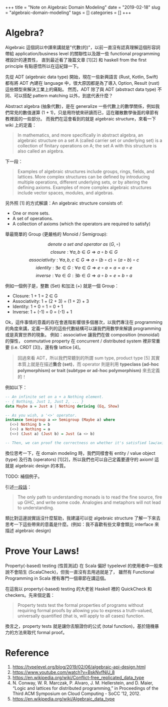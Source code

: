 +++
title = "Note on Algebraic Domain Modeling"
date = "2019-02-18"
slug = "algebraic-domain-modeling" 
tags = []
categories = []
+++

<script type="text/javascript" async
  src="https://cdnjs.cloudflare.com/ajax/libs/mathjax/2.7.5/latest.js?config=TeX-MML-AM_CHTML">
</script>

# Algebra?

Algebraic 這個詞以中譯來講就是"代數(的)"，以前一直沒有認真理解這個形容詞帶給 application/business level 的關聯性以及跟一些 functional programming 裡設計的連貫性，
直到最近看了幾篇文章 [1][2] 和 haskell from the first principle 有點感悟所以在這紀錄一下。

先從 ADT (algebraic data type) 開始，現在一些新興語言 (Rust, Kotlin, Swift) 都有將 ADT 內建在 language 中，很大原因都是為了導入 Option, Result (rust) 這些類型來解決工業上的痛點。
然而，ADT 除了與 ADT (abstract data type) 不同、可以搭配 pattern matching 以外，到底代表什麼？

Abstract algebra (抽象代數)，是在 generalize 一些代數上的數學關係，例如我們常見的數值運算 (1 + 1)，只是用符號來研讀而已，這在離散數學後面的章節有教裡面的一些部分。
而我們在這會看到的就是 algebraic structure，來看一下 wiki 上的定義：

> In mathematics, and more specifically in abstract algebra, an algebraic structure on a set A (called carrier set or underlying set) is a collection of finitary operations on A; the set A with this structure is also called an algebra.

下一段：

> Examples of algebraic structures include groups, rings, fields, and lattices. More complex structures can be defined by introducing multiple operations, different underlying sets, or by altering the defining axioms. Examples of more complex algebraic structures include vector spaces, modules, and algebras.

另外照 [1] 的方式解讀：An algebraic structure consists of:

* One or more sets.
* A set of operations.
* A collection of axioms (which the operators are required to satisfy)

舉最簡單的 Group (更嚴格的 Monoid / Semigroup):

$$ denote \ a \ set \ and \ operator \ as \ (G, \circ)$$
$$ closure : \forall a, b \in G \Rightarrow a \circ b \in G$$
$$ associativity : \forall a, b, c\in G \Rightarrow a \circ (b \circ c) = (a \circ b) \circ c $$
$$ identity: \exists e \in G : \forall a \in G \Rightarrow e \circ a = a = a \circ e $$
$$ inverse: \forall a \in G : \exists b \in G \Rightarrow a \circ b = e = b \circ a $$

例如一個例子是，整數 (Set) 和加法 (+) 就是一個 Group：

* Closure: 1 + 1 = 2 ∈ G
* Associativity: 1 + (2 + 3) = (1 + 2) + 3
* Identity: 1 + 0 = 1 = 0 + 1
* Inverse: 1 + (-1) = 0 = (-1) + 1

Ok，這件事情的意義的存在會進階影響很多個層次，以我們專注在 programming 的角度來講，定義一系列的這些代數結構可以讓我們用數學來解讀 programming 或是真實世界的現象。
例如：associative 讓我們在做 composition (monoidal) 的彈性，
commutative property 在 concurrent / distributed system 裡非常重要 (i.e. CRDT [3])，還有像 lattice [4]。

> 回過來看 ADT，所以我們常聽到的所謂 sum type, product type [5] 其實本質上就是在描述**集合 (set)**，而 operator 則是利用 **typeclass (ad-hoc polymorphism) or trait (subtype or ad-hoc polymorphism)** 來去定義的！

例如以下：

```haskell
-- An infinite set on a + a Nothing element.
-- { Nothing, Just 1, Just 2, ... }
data Maybe a = Just a | Nothing deriving (Eq, Show)

-- As you wish, a '<>' operator.
instance Semigroup a => Semigroup (Maybe a) where
  (<>) Nothing b = b
  (<>) a Nothing = a
  (<>) (Just a) (Just b) = Just (a <> b)

-- Then, we can proof the correctness on whether it's satisfied law/axiom.
```

換位思考一下，在 domain modeling 時，我們同樣會有 entity / value object (type) 及行為 (operators) [1][2]，所以我們也可以自己定義要遵守的 axiom!
這就是 algebraic design 的本質。

TODO: 補個例子。

引述[一段話](http://dev.stephendiehl.com/hask/#eightfold-path-to-monad-satori)：

> The only path to understanding monads is to read the fine source, fire up GHC, and write some code. Analogies and metaphors will not lead to understanding.

類比對這邊說實話沒什麼幫助，我建議可以從 algebraic structure 了解一下來去思考一下這些帶來的意義是什麼。(例如：我不喜歡有些文章會類比 interface 來描述 algebraic design)

# Prove Your Laws!

Property(-based) testing (性質測試) 在 Scala 偏好 typelevel 的使用者中一般來說不會陌生 (ScalaCheck)，但我一直沒有去用過就是了，
雖然有 Functional Programming in Scala 裡有專門一個章節在講這個。

在這我以 property(-based) testing 的大老爸 Haskell 裡的 QuickCheck 和 checkers。先來個定義：

> Property tests test the formal properties of programs without requiring formal proofs by 
allowing you to express a truth-valued, universally quantified (that is, will apply to all cases) function.

換言之，property tests 就是讓你去驗證你的公式 (total function)，基於隨機暴力的方法來取代 formal proof。

# Reference

1. https://typelevel.org/blog/2019/02/06/algebraic-api-design.html
2. https://www.youtube.com/watch?v=BskNvfNjU_8
3. https://en.wikipedia.org/wiki/Conflict-free_replicated_data_type
4. N. Conway, W. R. Marczak, P. Alvaro, J. M. Hellerstein, and D. Maier, “Logic and lattices for distributed programming,” in Proceedings of the Third ACM Symposium on Cloud Computing - SoCC ’12, 2012.
5. https://en.wikipedia.org/wiki/Algebraic_data_type 